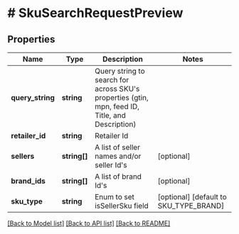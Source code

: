 # # SkuSearchRequestPreview

## Properties

Name | Type | Description | Notes
------------ | ------------- | ------------- | -------------
**query_string** | **string** | Query string to search for across SKU&#39;s properties (gtin, mpn, feed ID, Title, and Description) |
**retailer_id** | **string** | Retailer Id |
**sellers** | **string[]** | A list of seller names and/or seller Id&#39;s | [optional]
**brand_ids** | **string[]** | A list of brand Id&#39;s | [optional]
**sku_type** | **string** | Enum to set isSellerSku field | [optional] [default to SKU_TYPE_BRAND]

[[Back to Model list]](../../README.md#models) [[Back to API list]](../../README.md#endpoints) [[Back to README]](../../README.md)
